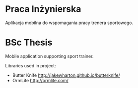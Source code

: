 # Praca Inżynierska
Aplikacja mobilna do wspomagania pracy trenera sportowego.

# BSc Thesis
Mobile application supporting sport trainer.


Libraries used in project:
- Butter Knife
http://jakewharton.github.io/butterknife/
- OrmLite
http://ormlite.com/
